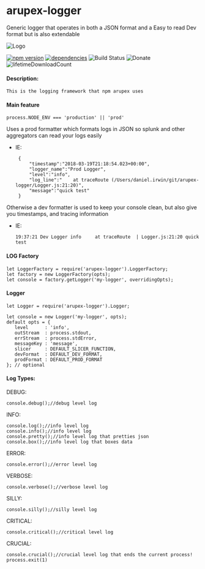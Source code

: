 # arupex-logger
Generic logger that operates in both a JSON format and a Easy to read Dev format but is also extendable

![Logo](http://arupex.com/img/logo.png)

[![npm version](https://badge.fury.io/js/arupex-logger.svg)](https://badge.fury.io/js/arupex-logger)
[![dependencies](https://david-dm.org/arupex/arupex-logger.svg)](http://github.com/arupex/arupex-logger)
![Build Status](https://api.travis-ci.org/arupex/arupex-logger.svg?branch=master) 
![Donate]("https://www.patreon.com/bePatron?u=5407448)
![lifetimeDownloadCount](https://img.shields.io/npm/dt/arupex-logger.svg?maxAge=25920000)

#### Description:
    This is the logging framework that npm arupex uses
    
#### Main feature
    process.NODE_ENV === 'production' || 'prod'
Uses a prod formatter which formats logs in JSON so splunk and other aggregators can read your logs easily

 - IE: 

        {
            "timestamp":"2018-03-19T21:18:54.023+00:00",
            "logger_name":"Prod Logger",
            "level":"info",
            "log_line":"    at traceRoute (/Users/daniel.irwin/git/arupex-logger/Logger.js:21:20)",
            "message":"quick test"
        }
    
Otherwise a dev formatter is used to keep your console clean, but also give you timestamps, and tracing information
    
  - IE: 
  
        19:37:21 Dev Logger info     at traceRoute  | Logger.js:21:20 quick test
    
#### LOG Factory
    
    let LoggerFactory = require('arupex-logger').LoggerFactory;
    let factory = new LoggerFactory(opts);
    let console = factory.getLogger('my-logger', overridingOpts);
    
#### Logger

    let Logger = require('arupex-logger').Logger;
    
    let console = new Logger('my-logger', opts);
    default opts = { 
       level      : 'info',
       outStream  : process.stdout,
       errStream  : process.stdError,
       messageKey : 'message',
       slicer     : DEFAULT_SLICER_FUNCTION,
       devFormat  : DEFAULT_DEV_FORMAT,
       prodFormat : DEFAULT_PROD_FORMAT
    }; // optional
    
#### Log Types:

DEBUG:    

    console.debug();//debug level log 

INFO: 

    console.log();//info level log
    console.info();//info level log
    console.pretty();//info level log that pretties json
    console.box();//info level log that boxes data

ERROR:
    
    console.error();//error level log
    
VERBOSE:
    
    console.verbose();//verbose level log

SILLY:
    
    console.silly();//silly level log

CRITICAL:

    console.critical();//critical level log

CRUCIAL:

    console.crucial();//crucial level log that ends the current process! process.exit(1)
